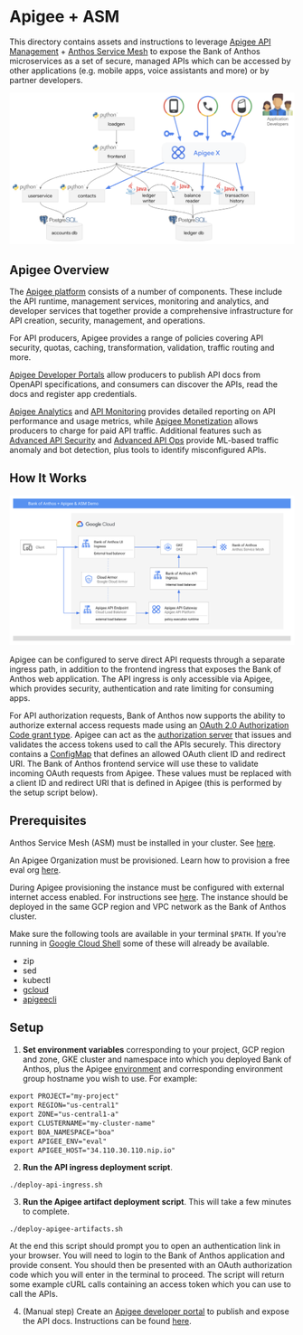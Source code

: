 # Apigee + ASM

This directory contains assets and instructions to leverage [Apigee API Management](https://cloud.google.com/apigee) + [Anthos Service Mesh](https://cloud.google.com/anthos/service-mesh) to expose the Bank of Anthos microservices as a set of secure, managed APIs which can be accessed by other applications (e.g. mobile apps, voice assistants and more) or by partner developers.

![diagram](overview.png)

## Apigee Overview

The [Apigee platform](https://cloud.google.com/apigee/docs/api-platform/get-started/what-apigee) consists of a number of components. These include the API runtime, management services, monitoring and analytics, and developer services that together provide a comprehensive infrastructure for API creation, security, management, and operations.

For API producers, Apigee provides a range of policies covering API security, quotas, caching, transformation, validation, traffic routing and more. 

[Apigee Developer Portals](https://cloud.google.com/apigee/docs/api-platform/publish/publishing-overview) allow producers to publish API docs from OpenAPI specifications, and consumers can discover the APIs, read the docs and register app credentials. 

[Apigee Analytics](https://cloud.google.com/apigee/docs/api-platform/analytics/analytics-services-overview) and [API Monitoring](https://cloud.google.com/apigee/docs/api-monitoring) provides detailed reporting on API performance and usage metrics, while [Apigee Monetization](https://cloud.google.com/apigee/docs/api-platform/monetization/overview) allows producers to charge for paid API traffic. Additional features such as [Advanced API Security](https://cloud.google.com/apigee/docs/api-security) and [Advanced API Ops](https://cloud.google.com/apigee/docs/aapi-ops) provide ML-based traffic anomaly and bot detection, plus tools to identify misconfigured APIs.

## How It Works

![diagram](arch.png)

Apigee can be configured to serve direct API requests through a separate ingress path, in addition to the frontend ingress that exposes the Bank of Anthos web application. The API ingress is only accessible via Apigee, which provides security, authentication and rate limiting for consuming apps.

For API authorization requests, Bank of Anthos now supports the ability to authorize external access requests made using an [OAuth 2.0 Authorization Code grant type](https://oauth.net/2/grant-types/authorization-code/). Apigee can act as the [authorization server](https://cloud.google.com/apigee/docs/api-platform/security/oauth/oauth-home) that issues and validates the access tokens used to call the APIs securely. This directory contains a [ConfigMap](https://kubernetes.io/docs/concepts/configuration/configmap/) that defines an allowed OAuth client ID and redirect URI. The Bank of Anthos frontend service will use these to validate incoming OAuth requests from Apigee. These values must be replaced with a client ID and redirect URI that is defined in Apigee (this is performed by the setup script below).

## Prerequisites

Anthos Service Mesh (ASM) must be installed in your cluster. See [here](https://cloud.google.com/service-mesh/docs/unified-install/install-anthos-service-mesh).

An Apigee Organization must be provisioned. Learn how to provision a free eval org [here](https://cloud.google.com/apigee/docs/api-platform/get-started/eval-orgs).

During Apigee provisioning the instance must be configured with external internet access enabled. For instructions see [here](https://cloud.google.com/apigee/docs/api-platform/get-started/eval-orgs#access-routing). The instance should be deployed in the same GCP region and VPC network as the Bank of Anthos cluster.

Make sure the following tools are available in your terminal `$PATH`. If you're running in [Google Cloud Shell](https://cloud.google.com/shell) some of these will already be available.
- zip
- sed
- kubectl
- [gcloud](https://cloud.google.com/sdk/docs/install)
- [apigeecli](https://github.com/apigee/apigeecli)

## Setup

1. **Set environment variables** corresponding to your project, GCP region and zone, GKE cluster and namespace into which you deployed Bank of Anthos, plus the Apigee [environment](https://cloud.google.com/apigee/docs/api-platform/fundamentals/environments-overview) and corresponding environment group hostname you wish to use. For example:

```
export PROJECT="my-project"
export REGION="us-central1"
export ZONE="us-central1-a"
export CLUSTERNAME="my-cluster-name"
export BOA_NAMESPACE="boa"
export APIGEE_ENV="eval"
export APIGEE_HOST="34.110.30.110.nip.io"
```

2. **Run the API ingress deployment script**.

```
./deploy-api-ingress.sh
```

3. **Run the Apigee artifact deployment script**. This will take a few minutes to complete.

```
./deploy-apigee-artifacts.sh
```

At the end this script should prompt you to open an authentication link in your browser. You will need to login to the Bank of Anthos application and provide consent. You should then be presented with an OAuth authorization code which you will enter in the terminal to proceed. The script will return some example cURL calls containing an access token which you can use to call the APIs.

4. (Manual step) Create an [Apigee developer portal](https://cloud.google.com/apigee/docs/api-platform/publish/portal/build-integrated-portal) to publish and expose the API docs. Instructions can be found [here](https://cloud.google.com/apigee/docs/api-platform/publish/portal/get-started/overview).